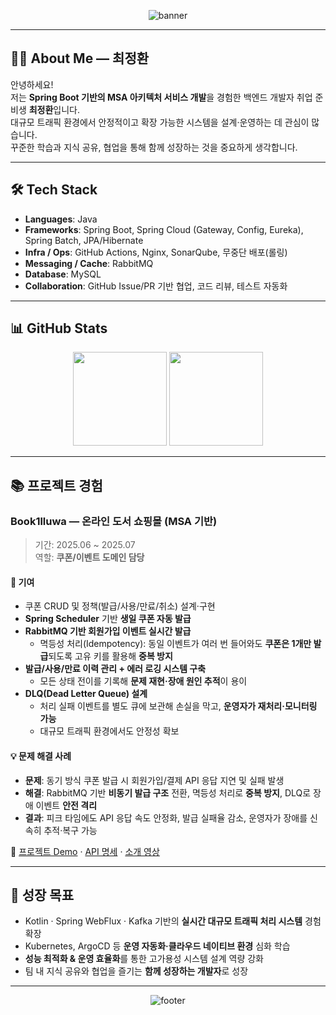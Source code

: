 <div align="center">

![banner](https://capsule-render.vercel.app/api?type=waving&color=gradient&height=200&section=header&text=최정환's%20GitHub%20Portfolio&fontSize=40&fontAlign=50&fontAlignY=35)

</div>

---

## 👨‍💻 About Me — 최정환

안녕하세요!  
저는 **Spring Boot 기반의 MSA 아키텍처 서비스 개발**을 경험한 백엔드 개발자 취업 준비생 **최정환**입니다.  
대규모 트래픽 환경에서 안정적이고 확장 가능한 시스템을 설계·운영하는 데 관심이 많습니다.  
꾸준한 학습과 지식 공유, 협업을 통해 함께 성장하는 것을 중요하게 생각합니다.

---

## 🛠 Tech Stack
- **Languages**: Java
- **Frameworks**: Spring Boot, Spring Cloud (Gateway, Config, Eureka), Spring Batch, JPA/Hibernate
- **Infra / Ops**: GitHub Actions, Nginx, SonarQube, 무중단 배포(롤링)
- **Messaging / Cache**: RabbitMQ
- **Database**: MySQL
- **Collaboration**: GitHub Issue/PR 기반 협업, 코드 리뷰, 테스트 자동화

---

## 📊 GitHub Stats

<p align="center">
  <img src="https://github-readme-stats.vercel.app/api?username=JJungH0&show_icons=true&theme=radical" height="150" />
  <img src="https://github-readme-stats.vercel.app/api/top-langs/?username=JJungH0&layout=compact&theme=radical" height="150" />
</p>

---

## 📚 프로젝트 경험

### Book1lluwa — 온라인 도서 쇼핑몰 (MSA 기반)
> 기간: 2025.06 ~ 2025.07  
> 역할: **쿠폰/이벤트 도메인 담당**

#### 🔑 기여
- 쿠폰 CRUD 및 정책(발급/사용/만료/취소) 설계·구현
- **Spring Scheduler** 기반 **생일 쿠폰 자동 발급**
- **RabbitMQ 기반 회원가입 이벤트 실시간 발급**
  - 멱등성 처리(Idempotency): 동일 이벤트가 여러 번 들어와도 **쿠폰은 1개만 발급**되도록 고유 키를 활용해 **중복 방지**
- **발급/사용/만료 이력 관리 + 에러 로깅 시스템 구축**
  - 모든 상태 전이를 기록해 **문제 재현·장애 원인 추적**이 용이
- **DLQ(Dead Letter Queue) 설계**
  - 처리 실패 이벤트를 별도 큐에 보관해 손실을 막고, **운영자가 재처리·모니터링 가능**
  - 대규모 트래픽 환경에서도 안정성 확보

#### 💡 문제 해결 사례
- **문제**: 동기 방식 쿠폰 발급 시 회원가입/결제 API 응답 지연 및 실패 발생  
- **해결**: RabbitMQ 기반 **비동기 발급 구조** 전환, 멱등성 처리로 **중복 방지**, DLQ로 장애 이벤트 **안전 격리**  
- **결과**: 피크 타임에도 API 응답 속도 안정화, 발급 실패율 감소, 운영자가 장애를 신속히 추적·복구 가능  

🔗 [프로젝트 Demo](https://book1lluwa.store) · [API 명세](https://book1lluwa.store/docs.html) · [소개 영상](https://youtu.be/Mm8H87yzw7I)

---

## 🚀 성장 목표
- Kotlin · Spring WebFlux · Kafka 기반의 **실시간 대규모 트래픽 처리 시스템** 경험 확장
- Kubernetes, ArgoCD 등 **운영 자동화·클라우드 네이티브 환경** 심화 학습
- **성능 최적화 & 운영 효율화**를 통한 고가용성 시스템 설계 역량 강화
- 팀 내 지식 공유와 협업을 즐기는 **함께 성장하는 개발자**로 성장

---

<div align="center">

![footer](https://capsule-render.vercel.app/api?type=waving&color=gradient&height=150&section=footer)

</div>
